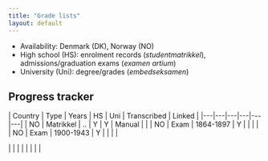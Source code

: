 ```yaml
---
title: "Grade lists"
layout: default
---
```


- Availability: Denmark (DK), Norway (NO)
- High school (HS): enrolment records (*studentmatrikkel*), admissions/graduation exams (*examen artium*)
- University (Uni): degree/grades (*embedseksamen*)

## Progress tracker
| Country | Type | Years | HS | Uni | Transcribed | Linked |
|---|---|---|---|---|---|
| NO | Matrikkel | .. | Y | Y | Manual | |
| NO | Exam | 1864-1897 | Y | | | |
| NO | Exam | 1900-1943 | Y | | | |


| | | | | | | |
